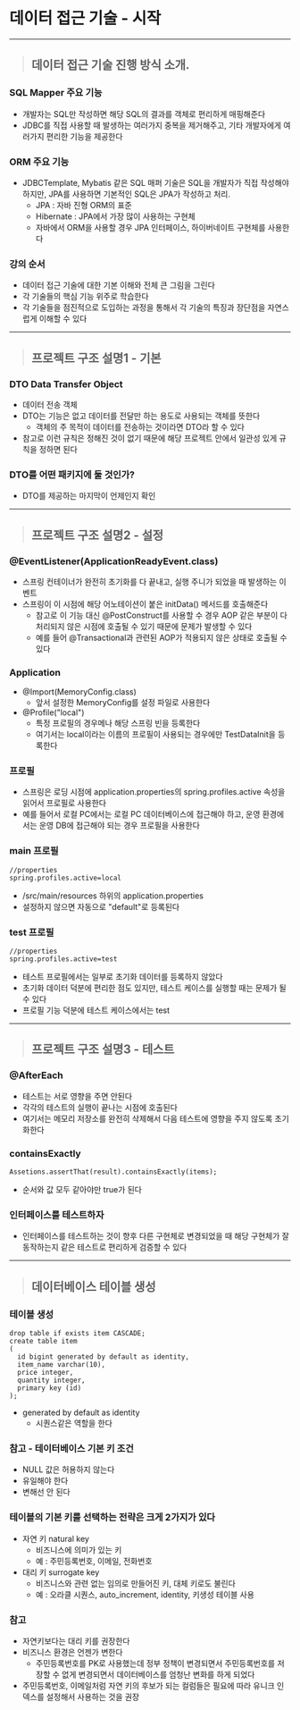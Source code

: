 
# 데이터 접근 기술 - 시작

---------------------------------------------------------------------------------------------------------------------------------

> ## 데이터 접근 기술 진행 방식 소개.

### SQL Mapper 주요 기능
- 개발자는 SQL만 작성하면 해당 SQL의 결과를 객체로 편리하게 매핑해준다
- JDBC를 직접 사용할 때 발생하는 여러가지 중복을 제거해주고, 기타 개발자에게 여러가지 편리한 기능을 제공한다


### ORM 주요 기능
- JDBCTemplate, Mybatis 같은 SQL 매퍼 기술은 SQL을 개발자가 직접 작성해야 하지만, JPA를 사용하면 기본적인 SQL은 JPA가 작성하고 처리.
  - JPA : 자바 진형 ORM의 표준
  - Hibernate : JPA에서 가장 많이 사용하는 구현체
  - 자바에서 ORM을 사용할 경우 JPA 인터페이스, 하이버네이트 구현체를 사용한다


### 강의 순서
- 데이터 접근 기술에 대한 기본 이해와 전체 큰 그림을 그린다
- 각 기술들의 핵심 기능 위주로 학습한다
- 각 기술들을 점진적으로 도입하는 과정을 통해서 각 기술의 특징과 장단점을 자연스럽게 이해할 수 있다

---------------------------------------------------------------------------------------------------------------------------------

> ## 프로젝트 구조 설명1 - 기본

### DTO Data Transfer Object
- 데이터 전송 객체
- DTO는 기능은 없고 데이터를 전달만 하는 용도로 사용되는 객체를 뜻한다
  - 객체의 주 목적이 데이터를 전송하는 것이라면 DTO라 할 수 있다
- 참고로 이런 규칙은 정해진 것이 없기 때문에 해당 프로젝트 안에서 일관성 있게 규칙을 정하면 된다


### DTO를 어떤 패키지에 둘 것인가?
- DTO를 제공하는 마지막이 언제인지 확인


---------------------------------------------------------------------------------------------------------------------------------

> ## 프로젝트 구조 설명2 - 설정

### @EventListener(ApplicationReadyEvent.class)
- 스프링 컨테이너가 완전히 초기화를 다 끝내고, 실행 주니가 되었을 때 발생하는 이벤트
- 스프링이 이 시점에 해당 어노테이션이 붙은 initData() 메서드를 호출해준다
  - 참고로 이 기능 대신 @PostConstruct를 사용할 수 경우 AOP 같은 부분이 다 처리되지 않은 시점에 호출될 수 있기 때문에 문제가 발생할 수 있다
  - 예를 들어 @Transactional과 관련된 AOP가 적용되지 않은 상태로 호출될 수 있다


### Application
- @Import(MemoryConfig.class)
  - 앞서 설정한 MemoryConfig를 설정 파일로 사용한다
- @Profile("local")
  - 특정 프로필의 경우메나 해당 스프링 빈을 등록한다
  - 여기서는 local이라는 이름의 프로필이 사용되는 경우에만 TestDataInit을 등록한다 


### 프로필
- 스프링은 로딩 시점에 application.properties의 spring.profiles.active 속성을 읽어서 프로필로 사용한다
- 예를 들어서 로컬 PC에서는 로컬 PC 데이터베이스에 접근해야 하고, 운영 환경에서는 운영 DB에 접근해야 되는 경우 프로필을 사용한다


### main 프로필
    //properties
    spring.profiles.active=local
- /src/main/resources 하위의 application.properties 
- 설정하지 않으면 자동으로 "default"로 등록된다


### test 프로필
    //properties
    spring.profiles.active=test
- 테스트 프로필에서는 일부로 초기화 데이터를 등록하지 않았다
- 초기화 데이터 덕분에 편리한 점도 있지만, 테스트 케이스를 실행할 때는 문제가 될 수 있다
- 프로필 기능 덕분에 테스트 케이스에서는 test 

---------------------------------------------------------------------------------------------------------------------------------

> ## 프로젝트 구조 설명3 - 테스트

### @AfterEach
- 테스트는 서로 영향을 주면 안된다
- 각각의 테스트의 실행이 끝나는 시점에 호출된다
- 여기서는 메모리 저장소를 완전히 삭제해서 다음 테스트에 영향을 주지 않도록 초기화한다


### containsExactly
    Assetions.assertThat(result).containsExactly(items);
- 순서와 값 모두 같아야만 true가 된다


### 인터페이스를 테스트하자
- 인터페이스를 테스트하는 것이 향후 다른 구현체로 변경되었을 때 해당 구현체가 잘 동작하는지 같은 테스트로 편리하게 검증할 수 있다

---------------------------------------------------------------------------------------------------------------------------------

> ## 데이터베이스 테이블 생성

### 테이블 생성
    drop table if exists item CASCADE;
    create table item
    (
      id bigint generated by default as identity,
      item_name varchar(10),
      price integer,
      quantity integer,
      primary key (id)
    );
- generated by default as identity
  - 시퀀스같은 역할을 한다


### 참고 - 테이터베이스 기본 키 조건
- NULL 값은 허용하지 않는다
- 유일해야 한다
- 변해선 안 된다


### 테이블의 기본 키를 선택하는 전략은 크게 2가지가 있다
- 자연 키 natural key
  - 비즈니스에 의미가 있는 키
  - 예 : 주민등록번호, 이메일, 전화번호
- 대리 키 surrogate key
  - 비즈니스와 관련 없는 임의로 만들어진 키, 대체 키로도 불린다
  - 예 : 오라클 시퀀스, auto_increment, identity, 키생성 테이블 사용


### 참고 
- 자연키보다는 대리 키를 권장한다
- 비즈니스 환경은 언젠가 변한다
  - 주민등록번호를 PK로 사용했는데 정부 정책이 변경되면서 주민등록번호를 저장할 수 없게 변경되면서 데이터베이스를 엄청난 변화를 하게 되었다
- 주민등록번호, 이메일처럼 자연 키의 후보가 되는 컬럼들은 필요에 따라 유니크 인덱스를 설정해서 사용하는 것을 권장
















